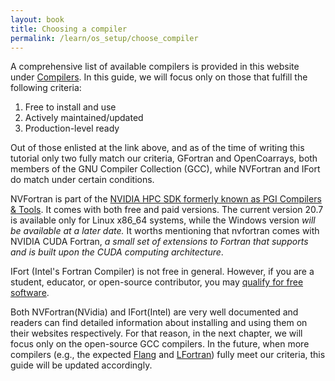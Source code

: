 ```yaml
---
layout: book
title: Choosing a compiler
permalink: /learn/os_setup/choose_compiler
---
```


A comprehensive list of available compilers is provided in this website under [Compilers]({{site.baseurl}}/compilers). In this guide, we will focus only on those that fulfill the following criteria:
1. Free to install and use
2. Actively maintained/updated
3. Production-level ready

Out of those enlisted at the link above, and as of the time of writing this tutorial only two fully match our criteria, GFortran and OpenCoarrays, both members of the GNU Compiler Collection (GCC), while NVFortran and IFort do match under certain conditions. 

NVFortran is part of the [NVIDIA HPC SDK formerly known as PGI Compilers & Tools](https://www.pgroup.com/index.htm). It comes with both free and paid versions. The current version 20.7 is available only for Linux x86_64 systems, while the Windows version *will be available at a later date.* It worths mentioning that nvfortran comes with NVIDIA CUDA Fortran, *a small set of extensions to Fortran that supports and is built upon the CUDA computing architecture*.

IFort (Intel's Fortran Compiler) is not free in general. However, if you are a student, educator, or open-source contributor, you may [qualify for free software](https://software.intel.com/content/www/us/en/develop/articles/qualify-for-free-software.html).

Both NVFortran(NVidia) and IFort(Intel) are very well documented and readers can find detailed information about installing and using them on their websites respectively. For that reason, in the next chapter, we will focus only on the open-source GCC compilers. In the future, when more compilers (e.g., the expected [Flang](https://github.com/llvm/llvm-project/tree/master/flang) and [LFortran](https://lfortran.org/)) fully meet our criteria, this guide will be updated accordingly.